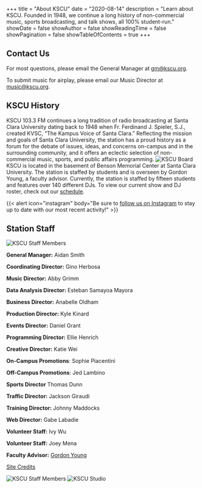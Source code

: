 +++
title = "About KSCU"
date = "2020-08-14"
description = "Learn about KSCU. Founded in 1948, we continue a long history of non-commercial music, sports broadcasting, and talk shows, all 100% student-run."
showDate = false
showAuthor = false
showReadingTime = false
showPagination = false
showTableOfContents = true
+++

<style>
#metadata {
display: none;
}

    #article-header {
        padding-bottom: 12px;
    }

</style>

## Contact Us

For most questions, please email the General Manager at [gm@kscu.org](mailto:gm@kscu.org).

To submit music for airplay, please email our Music Director at [music@kscu.org](mailto:music@kscu.org).

## KSCU History

KSCU 103.3 FM continues a long tradition of radio broadcasting at Santa Clara University dating back to 1948 when Fr. Ferdinand J. Spieler, S.J., created KVSC, “The Kampus Voice of Santa Clara.” Reflecting the mission and goals of Santa Clara University, the station has a proud history as a forum for the debate of issues, ideas, and concerns on-campus and in the surrounding community, and it offers an eclectic selection of non-commercial music, sports, and public affairs programming.
![KSCU Board](/uploads/kscu-vintage-board.jpg "Vintage KSCU Broadcasting Board")
KSCU is located in the basement of Benson Memorial Center at Santa Clara University. The station is staffed by students and is overseen by Gordon Young, a faculty advisor. Currently, the station is staffed by fifteen students and features over 140 different DJs. To view our current show and DJ roster, check out our [schedule](/schedule/).

{{< alert icon="instagram" body="Be sure to [follow us on Instagram](https://www.instagram.com/kscuradio/) to stay up to date with our most recent activity!" >}}

## Station Staff

![KSCU Staff Members](/uploadskscu-2023-staff.jpeg)

**General Manager:** Aidan Smith

**Coordinating Director:** Gino Herbosa

**Music Director:** Abby Grimm

**Data Analysis Director:** Esteban Samayoa Mayora

**Business Director:** Anabelle Oldham

**Production Director:** Kyle Kinard

**Events Director:** Daniel Grant

**Programming Director:** Ellie Henrich

**Creative Director:** Katie Wei

**On-Campus Promotions**: Sophie Piacentini

**Off-Campus Promotions**: Jed Lambino

**Sports Director** Thomas Dunn

**Traffic Director:** Jackson Giraudi

**Training Director:** Johnny Maddocks

**Web Director:** Gabe Labadie

**Volunteer Staff:** Ivy Wu

**Volunteer Staff:** Joey Mena

**Faculty Advisor:** [Gordon Young](mailto:gyoung@scu.edu)

[Site Credits](/credits/)

![KSCU Staff Members](/uploadskscu-vintage-2.jpg "Former KSCU Staff Member")
![KSCU Studio](/uploadskscu-studio.jpg "Current KSCU Studio")
